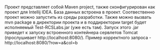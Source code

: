 Проект представляет собой Maven project, также сконфигурирован как проект для Intellij IDEA. База данных встроена в проект.
Соотвественно проект можно запустить из среды разработки. Также можно вызвать mvn package в директории проекта и в поддиректории target будет исполняемый Test-RCSLabs.jar (уже есть там).
Запуск этого .jar приведет к запуску встроенного контейнера сервлетов Tomcat (прослушивает http://localhost:8080/). Пример корректного запроса - http://localhost:8080/?row=a&col=b
